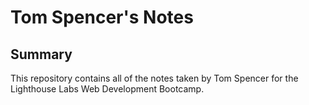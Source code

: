 # Tom Spencer's Notes


## Summary

This repository contains all of the notes taken by Tom Spencer for the Lighthouse Labs Web Development Bootcamp.